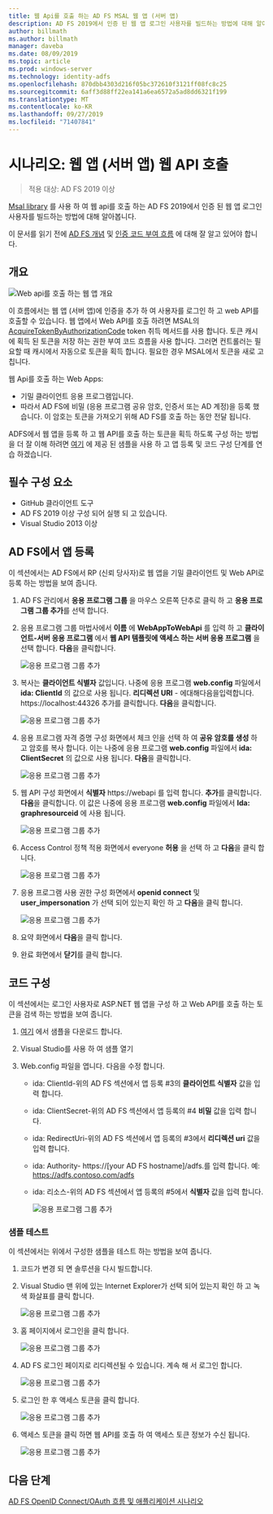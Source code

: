 ```yaml
---
title: 웹 Api를 호출 하는 AD FS MSAL 웹 앱 (서버 앱)
description: AD FS 2019에서 인증 된 웹 앱 로그인 사용자를 빌드하는 방법에 대해 알아봅니다.
author: billmath
ms.author: billmath
manager: daveba
ms.date: 08/09/2019
ms.topic: article
ms.prod: windows-server
ms.technology: identity-adfs
ms.openlocfilehash: 870dbb4303d216f05bc372610f3121ff08fc8c25
ms.sourcegitcommit: 6aff3d88ff22ea141a6ea6572a5ad8dd6321f199
ms.translationtype: MT
ms.contentlocale: ko-KR
ms.lasthandoff: 09/27/2019
ms.locfileid: "71407841"
---
```

# <a name="scenario-web-app-server-app-calling-web-api"></a>시나리오: 웹 앱 (서버 앱) 웹 API 호출 
>적용 대상: AD FS 2019 이상 
 
[Msal library](https://github.com/AzureAD/microsoft-authentication-library-for-dotnet/wiki) 를 사용 하 여 웹 api를 호출 하는 AD FS 2019에서 인증 된 웹 앱 로그인 사용자를 빌드하는 방법에 대해 알아봅니다.  
 
이 문서를 읽기 전에 [AD FS 개념](../ad-fs-openid-connect-oauth-concepts.md) 및 [인증 코드 부여 흐름](../../overview/ad-fs-openid-connect-oauth-flows-scenarios.md#authorization-code-grant-flow) 에 대해 잘 알고 있어야 합니다.
 
## <a name="overview"></a>개요 
 
![Web api를 호출 하는 웹 앱 개요](media/adfs-msal-web-app-web-api/webapp1.png)

이 흐름에서는 웹 앱 (서버 앱)에 인증을 추가 하 여 사용자를 로그인 하 고 web API를 호출할 수 있습니다. 웹 앱에서 Web API를 호출 하려면 MSAL의 [AcquireTokenByAuthorizationCode](https://docs.microsoft.com/en-us/dotnet/api/microsoft.identity.client.acquiretokenbyauthorizationcodeparameterbuilder?view=azure-dotnet) token 취득 메서드를 사용 합니다. 토큰 캐시에 획득 된 토큰을 저장 하는 권한 부여 코드 흐름을 사용 합니다. 그러면 컨트롤러는 필요할 때 캐시에서 자동으로 토큰을 획득 합니다. 필요한 경우 MSAL에서 토큰을 새로 고칩니다. 

웹 Api를 호출 하는 Web Apps: 


- 기밀 클라이언트 응용 프로그램입니다. 
- 따라서 AD FS에 비밀 (응용 프로그램 공유 암호, 인증서 또는 AD 계정)을 등록 했습니다. 이 암호는 토큰을 가져오기 위해 AD FS를 호출 하는 동안 전달 됩니다.  

ADFS에서 웹 앱을 등록 하 고 웹 API를 호출 하는 토큰을 획득 하도록 구성 하는 방법을 더 잘 이해 하려면 [여기](https://github.com/microsoft/adfs-sample-msal-dotnet-webapp-to-webapi) 에 제공 된 샘플을 사용 하 고 앱 등록 및 코드 구성 단계를 연습 하겠습니다.  

 
## <a name="pre-requisites"></a>필수 구성 요소 

- GitHub 클라이언트 도구 
- AD FS 2019 이상 구성 되어 실행 되 고 있습니다. 
- Visual Studio 2013 이상 
 
## <a name="app-registration-in-ad-fs"></a>AD FS에서 앱 등록 
이 섹션에서는 AD FS에서 RP (신뢰 당사자)로 웹 앱을 기밀 클라이언트 및 Web API로 등록 하는 방법을 보여 줍니다. 

  1. AD FS 관리에서 **응용 프로그램 그룹** 을 마우스 오른쪽 단추로 클릭 하 고 **응용 프로그램 그룹 추가**를 선택 합니다.  
  2. 응용 프로그램 그룹 마법사에서 **이름** 에 **WebAppToWebApi** 를 입력 하 고 **클라이언트-서버 응용 프로그램** 에서 **웹 API 템플릿에 액세스 하는 서버 응용 프로그램** 을 선택 합니다. **다음**을 클릭합니다.  
  
      ![응용 프로그램 그룹 추가](media/adfs-msal-web-app-web-api/webapp2.png)
  
  3. 복사는 **클라이언트 식별자** 값입니다. 나중에 응용 프로그램 **web.config** 파일에서 **ida: ClientId** 의 값으로 사용 됩니다. **리디렉션 URI** - 에대해다음을입력합니다. https://localhost:44326 추가를 클릭합니다. **다음**을 클릭합니다. 
  
      ![응용 프로그램 그룹 추가](media/adfs-msal-web-app-web-api/webapp3.png)
  
  4. 응용 프로그램 자격 증명 구성 화면에서 체크 인을 선택 하 여 **공유 암호를 생성** 하 고 암호를 복사 합니다. 이는 나중에 응용 프로그램 **web.config** 파일에서 **ida: ClientSecret** 의 값으로 사용 됩니다. **다음**을 클릭합니다.  
  
      ![응용 프로그램 그룹 추가](media/adfs-msal-web-app-web-api/webapp4.png)
  
  5. 웹 API 구성 화면에서 **식별자** https://webapi 를 입력 합니다. **추가**를 클릭합니다. **다음**을 클릭합니다. 이 값은 나중에 응용 프로그램 **web.config** 파일에서 **Ida: graphresourceid** 에 사용 됩니다. 
  
      ![응용 프로그램 그룹 추가](media/adfs-msal-web-app-web-api/webapp5.png)
  
  6. Access Control 정책 적용 화면에서 everyone **허용** 을 선택 하 고 **다음**을 클릭 합니다. 
  
      ![응용 프로그램 그룹 추가](media/adfs-msal-web-app-web-api/webapp6.png)
  
  7. 응용 프로그램 사용 권한 구성 화면에서 **openid connect** 및 **user_impersonation** 가 선택 되어 있는지 확인 하 고 **다음**을 클릭 합니다. 
  
      ![응용 프로그램 그룹 추가](media/adfs-msal-web-app-web-api/webapp7.png)
  
  8. 요약 화면에서 **다음**을 클릭 합니다. 
  
  9. 완료 화면에서 **닫기**를 클릭 합니다.



## <a name="code-configuration"></a>코드 구성 

이 섹션에서는 로그인 사용자로 ASP.NET 웹 앱을 구성 하 고 Web API를 호출 하는 토큰을 검색 하는 방법을 보여 줍니다. 

  1. [여기](https://github.com/microsoft/adfs-sample-msal-dotnet-webapp-to-webapi) 에서 샘플을 다운로드 합니다.   
  
  2. Visual Studio를 사용 하 여 샘플 열기 
  
  3. Web.config 파일을 엽니다. 다음을 수정 합니다. 
       - ida: ClientId-위의 AD FS 섹션에서 앱 등록 #3의 **클라이언트 식별자** 값을 입력 합니다. 
       - ida: ClientSecret-위의 AD FS 섹션에서 앱 등록의 #4 **비밀** 값을 입력 합니다. 
       - ida: RedirectUri-위의 AD FS 섹션에서 앱 등록의 #3에서 **리디렉션 uri** 값을 입력 합니다. 
       - ida: Authority- https://[your AD FS hostname]/adfs.를 입력 합니다. 예: https://adfs.contoso.com/adfs 
       - ida: 리소스-위의 AD FS 섹션에서 앱 등록의 #5에서 **식별자** 값을 입력 합니다. 
      
          ![응용 프로그램 그룹 추가](media/adfs-msal-web-app-web-api/webapp8.png)
 
 
### <a name="test-the-sample"></a>샘플 테스트 
이 섹션에서는 위에서 구성한 샘플을 테스트 하는 방법을 보여 줍니다. 

  1. 코드가 변경 되 면 솔루션을 다시 빌드합니다. 
  
  2. Visual Studio 맨 위에 있는 Internet Explorer가 선택 되어 있는지 확인 하 고 녹색 화살표를 클릭 합니다. 
  
      ![응용 프로그램 그룹 추가](media/adfs-msal-web-app-web-api/webapp9.png)

  3. 홈 페이지에서 로그인을 클릭 합니다. 
  
      ![응용 프로그램 그룹 추가](media/adfs-msal-web-app-web-api/webapp10.png)

  4. AD FS 로그인 페이지로 리디렉션될 수 있습니다. 계속 해 서 로그인 합니다. 
  
      ![응용 프로그램 그룹 추가](media/adfs-msal-web-app-web-api/webapp11.png)

  5. 로그인 한 후 액세스 토큰을 클릭 합니다.  
  
      ![응용 프로그램 그룹 추가](media/adfs-msal-web-app-web-api/webapp12.png)

  6. 액세스 토큰을 클릭 하면 웹 API를 호출 하 여 액세스 토큰 정보가 수신 됩니다. 
  
      ![응용 프로그램 그룹 추가](media/adfs-msal-web-app-web-api/webapp13.png)
 
 ## <a name="next-steps"></a>다음 단계
[AD FS OpenID Connect/OAuth 흐름 및 애플리케이션 시나리오](../../overview/ad-fs-openid-connect-oauth-flows-scenarios.md)
 